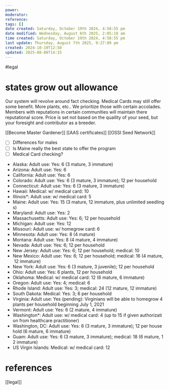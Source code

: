 ```yaml
---
power: 
moderator: 
reference: 
tags: []
date created: Saturday, October 19th 2024, 4:58:55 pm
date modified: Wednesday, August 6th 2025, 2:05:19 am
time created: Saturday, October 19th 2024, 4:58:55 pm
last update: Thursday, August 7th 2025, 9:27:09 pm
created: 2024-10-19T12:58
updated: 2025-08-06T14:15
---
```

#legal

# states grow out allowance
Our system will revolve around fact checking.  Medical Cards may still offer some benefit.  More plants, etc..  We prioritize those with certain accolades.  Members with reputations in certain communities will maintain there reputational score.  Price is set not based on the quaility of your seed, but your foresight and contributor as a breeder.  

[[Become Master Gardener]]
[[AAS certificates]]
[[OSSI Seed Network]]

- [ ] Differences for males
- [ ] Is Maine really the best state to offer the program
- [ ] Medical Card checking?
- Alaska: Adult use: Yes: 6 (3 mature, 3 immature)
- Arizona: Adult use: Yes: 6
- California: Adult use: Yes: 6
- Colorado: Adult use: Yes: 6 (3 mature, 3 immature); 12 per household
- Connecticut: Adult use: Yes: 6 (3 mature, 3 immature)
- Hawaii: Medical: w/ medical card: 10
- Illinois*: Adult use: w/ medical card: 5
- Maine: Adult use: Yes: 15 (3 mature, 12 immature, plus unlimited seedlings)
- Maryland: Adult use: Yes: 2
- Massachusetts: Adult use: Yes: 6; 12 per household
- Michigan: Adult use: Yes: 12
- Missouri: Adult use: w/ homegrow card: 6
- Minnesota: Adult use: Yes: 8 (4 mature)
- Montana: Adult use: Yes: 8 (4 mature, 4 immature)
- Nevada: Adult use: Yes: 6; 12 per household
- New Jersey: Adult use: Yes: 6; 12 per household; medical: 10
- New Mexico: Adult use: Yes: 6; 12 per household; medical: 16 (4 mature, 12 immature)
- New York: Adult use: Yes: 6 (3 mature, 3 juvenile); 12 per household
- Ohio: Adult use: Yes: 6 plants, 12 per household
- Oklahoma: Medical: w/ medical card: 12 (6 mature, 6 immature)
- Oregon: Adult use: Yes: 4; medical: 6
- Rhode Island: Adult use: Yes: 3; medical: 24 (12 mature, 12 immature)
- South Dakota: Medical: Yes: 3; 6 per household
- Virginia: Adult use: Yes (pending): Virginians will be able to homegrow 4 plants per household beginning July 1, 2021
- Vermont: Adult use: Yes: 6 (2 mature, 4 immature)
- Washington*: Adult use: w/ medical card: 4 (up to 15 if given authorization from healthcare practitioner)
- Washington, DC: Adult use: Yes: 6 (3 mature, 3 immature); 12 per household (6 mature, 6 immature)
- Guam: Adult use: Yes: 6 (3 mature, 3 immature); medical: 18 (6 mature, 12 immature)
- US Virgin Islands: Medical: w/ medical card: 12

# references
[[legal]]